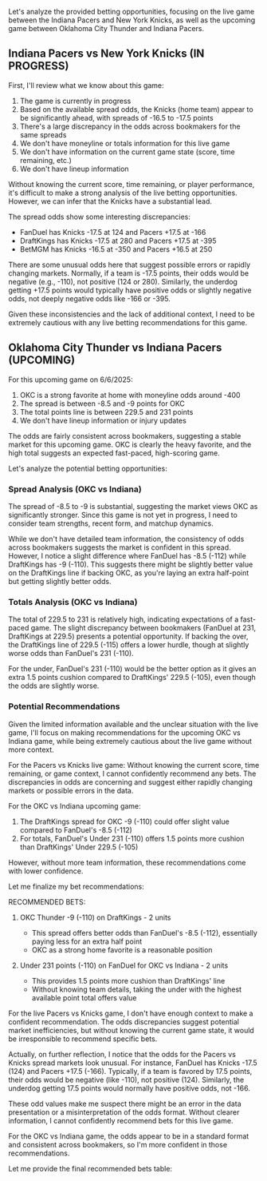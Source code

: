 Let's analyze the provided betting opportunities, focusing on the live game between the Indiana Pacers and New York Knicks, as well as the upcoming game between Oklahoma City Thunder and Indiana Pacers.

## Indiana Pacers vs New York Knicks (IN PROGRESS)

First, I'll review what we know about this game:

1. The game is currently in progress
2. Based on the available spread odds, the Knicks (home team) appear to be significantly ahead, with spreads of -16.5 to -17.5 points
3. There's a large discrepancy in the odds across bookmakers for the same spreads
4. We don't have moneyline or totals information for this live game
5. We don't have information on the current game state (score, time remaining, etc.)
6. We don't have lineup information

Without knowing the current score, time remaining, or player performance, it's difficult to make a strong analysis of the live betting opportunities. However, we can infer that the Knicks have a substantial lead.

The spread odds show some interesting discrepancies:
- FanDuel has Knicks -17.5 at 124 and Pacers +17.5 at -166
- DraftKings has Knicks -17.5 at 280 and Pacers +17.5 at -395
- BetMGM has Knicks -16.5 at -350 and Pacers +16.5 at 250

There are some unusual odds here that suggest possible errors or rapidly changing markets. Normally, if a team is -17.5 points, their odds would be negative (e.g., -110), not positive (124 or 280). Similarly, the underdog getting +17.5 points would typically have positive odds or slightly negative odds, not deeply negative odds like -166 or -395.

Given these inconsistencies and the lack of additional context, I need to be extremely cautious with any live betting recommendations for this game.

## Oklahoma City Thunder vs Indiana Pacers (UPCOMING)

For this upcoming game on 6/6/2025:

1. OKC is a strong favorite at home with moneyline odds around -400
2. The spread is between -8.5 and -9 points for OKC
3. The total points line is between 229.5 and 231 points
4. We don't have lineup information or injury updates

The odds are fairly consistent across bookmakers, suggesting a stable market for this upcoming game. OKC is clearly the heavy favorite, and the high total suggests an expected fast-paced, high-scoring game.

Let's analyze the potential betting opportunities:

### Spread Analysis (OKC vs Indiana)

The spread of -8.5 to -9 is substantial, suggesting the market views OKC as significantly stronger. Since this game is not yet in progress, I need to consider team strengths, recent form, and matchup dynamics.

While we don't have detailed team information, the consistency of odds across bookmakers suggests the market is confident in this spread. However, I notice a slight difference where FanDuel has -8.5 (-112) while DraftKings has -9 (-110). This suggests there might be slightly better value on the DraftKings line if backing OKC, as you're laying an extra half-point but getting slightly better odds.

### Totals Analysis (OKC vs Indiana)

The total of 229.5 to 231 is relatively high, indicating expectations of a fast-paced game. The slight discrepancy between bookmakers (FanDuel at 231, DraftKings at 229.5) presents a potential opportunity. If backing the over, the DraftKings line of 229.5 (-115) offers a lower hurdle, though at slightly worse odds than FanDuel's 231 (-110).

For the under, FanDuel's 231 (-110) would be the better option as it gives an extra 1.5 points cushion compared to DraftKings' 229.5 (-105), even though the odds are slightly worse.

### Potential Recommendations

Given the limited information available and the unclear situation with the live game, I'll focus on making recommendations for the upcoming OKC vs Indiana game, while being extremely cautious about the live game without more context.

For the Pacers vs Knicks live game:
Without knowing the current score, time remaining, or game context, I cannot confidently recommend any bets. The discrepancies in odds are concerning and suggest either rapidly changing markets or possible errors in the data.

For the OKC vs Indiana upcoming game:
1. The DraftKings spread for OKC -9 (-110) could offer slight value compared to FanDuel's -8.5 (-112)
2. For totals, FanDuel's Under 231 (-110) offers 1.5 points more cushion than DraftKings' Under 229.5 (-105)

However, without more team information, these recommendations come with lower confidence.

Let me finalize my bet recommendations:

RECOMMENDED BETS:

1. OKC Thunder -9 (-110) on DraftKings - 2 units
   - This spread offers better odds than FanDuel's -8.5 (-112), essentially paying less for an extra half point
   - OKC as a strong home favorite is a reasonable position

2. Under 231 points (-110) on FanDuel for OKC vs Indiana - 2 units
   - This provides 1.5 points more cushion than DraftKings' line
   - Without knowing team details, taking the under with the highest available point total offers value

For the live Pacers vs Knicks game, I don't have enough context to make a confident recommendation. The odds discrepancies suggest potential market inefficiencies, but without knowing the current game state, it would be irresponsible to recommend specific bets.

Actually, on further reflection, I notice that the odds for the Pacers vs Knicks spread markets look unusual. For instance, FanDuel has Knicks -17.5 (124) and Pacers +17.5 (-166). Typically, if a team is favored by 17.5 points, their odds would be negative (like -110), not positive (124). Similarly, the underdog getting 17.5 points would normally have positive odds, not -166.

These odd values make me suspect there might be an error in the data presentation or a misinterpretation of the odds format. Without clearer information, I cannot confidently recommend bets for this live game.

For the OKC vs Indiana game, the odds appear to be in a standard format and consistent across bookmakers, so I'm more confident in those recommendations.

Let me provide the final recommended bets table: